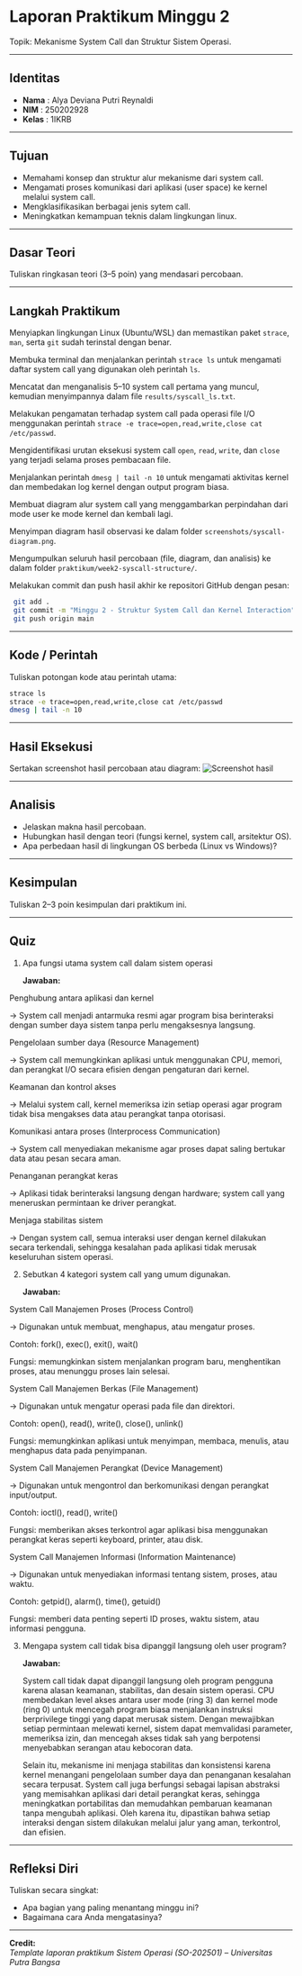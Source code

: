 
# Laporan Praktikum Minggu 2
Topik: Mekanisme System Call dan Struktur Sistem Operasi.

---

## Identitas
- **Nama**  : Alya Deviana Putri Reynaldi 
- **NIM**   : 250202928	
- **Kelas** : 1IKRB

---

## Tujuan
- Memahami konsep dan struktur alur mekanisme dari system call.
- Mengamati proses komunikasi dari aplikasi (user space) ke kernel melalui system call.
- Mengklasifikasikan berbagai jenis sytem call.
- Meningkatkan kemampuan teknis dalam lingkungan linux.

---

## Dasar Teori
Tuliskan ringkasan teori (3–5 poin) yang mendasari percobaan.

---

## Langkah Praktikum
Menyiapkan lingkungan Linux (Ubuntu/WSL) dan memastikan paket `strace`, `man`, serta `git` sudah terinstal dengan benar.

Membuka terminal dan menjalankan perintah `strace ls` untuk mengamati daftar system call yang digunakan oleh perintah `ls`.

Mencatat dan menganalisis 5–10 system call pertama yang muncul, kemudian menyimpannya dalam file `results/syscall_ls.txt`.

Melakukan pengamatan terhadap system call pada operasi file I/O menggunakan perintah `strace -e trace=open,read,write,close cat /etc/passwd`.

Mengidentifikasi urutan eksekusi system call `open`, `read`, `write`, dan `close` yang terjadi selama proses pembacaan file.

Menjalankan perintah `dmesg | tail -n 10` untuk mengamati aktivitas kernel dan membedakan log kernel dengan output program biasa.

Membuat diagram alur system call yang menggambarkan perpindahan dari mode user ke mode kernel dan kembali lagi.

Menyimpan diagram hasil observasi ke dalam folder `screenshots/syscall-diagram.png`.

Mengumpulkan seluruh hasil percobaan (file, diagram, dan analisis) ke dalam folder `praktikum/week2-syscall-structure/`.

Melakukan commit dan push hasil akhir ke repositori GitHub dengan pesan:
  ```bash
   git add .
   git commit -m "Minggu 2 - Struktur System Call dan Kernel Interaction"
   git push origin main
   ```
---

## Kode / Perintah
Tuliskan potongan kode atau perintah utama:
```bash
strace ls
strace -e trace=open,read,write,close cat /etc/passwd
dmesg | tail -n 10
```

---

## Hasil Eksekusi
Sertakan screenshot hasil percobaan atau diagram:
![Screenshot hasil](screenshots/example.png)

---

## Analisis
- Jelaskan makna hasil percobaan.  
- Hubungkan hasil dengan teori (fungsi kernel, system call, arsitektur OS).  
- Apa perbedaan hasil di lingkungan OS berbeda (Linux vs Windows)?  

---

## Kesimpulan
Tuliskan 2–3 poin kesimpulan dari praktikum ini.

---

## Quiz
1. Apa fungsi utama system call dalam sistem operasi

    **Jawaban:**

Penghubung antara aplikasi dan kernel

→ System call menjadi antarmuka resmi agar program bisa berinteraksi dengan sumber daya sistem tanpa perlu mengaksesnya langsung.

Pengelolaan sumber daya (Resource Management)

→ System call memungkinkan aplikasi untuk menggunakan CPU, memori, dan perangkat I/O secara efisien dengan pengaturan dari kernel.

Keamanan dan kontrol akses

→ Melalui system call, kernel memeriksa izin setiap operasi agar program tidak bisa mengakses data atau perangkat tanpa otorisasi.

Komunikasi antara proses (Interprocess Communication)

→ System call menyediakan mekanisme agar proses dapat saling bertukar data atau pesan secara aman.

Penanganan perangkat keras

→ Aplikasi tidak berinteraksi langsung dengan hardware; system call yang meneruskan permintaan ke driver perangkat.

Menjaga stabilitas sistem

→ Dengan system call, semua interaksi user dengan kernel dilakukan secara terkendali, sehingga kesalahan pada aplikasi tidak merusak keseluruhan sistem operasi.
   
2. Sebutkan 4 kategori system call yang umum digunakan. 

    **Jawaban:**

System Call Manajemen Proses (Process Control)

→ Digunakan untuk membuat, menghapus, atau mengatur proses.

Contoh: fork(), exec(), exit(), wait()

Fungsi: memungkinkan sistem menjalankan program baru, menghentikan proses, atau menunggu proses lain selesai.

System Call Manajemen Berkas (File Management)

→ Digunakan untuk mengatur operasi pada file dan direktori.

Contoh: open(), read(), write(), close(), unlink()

Fungsi: memungkinkan aplikasi untuk menyimpan, membaca, menulis, atau menghapus data pada penyimpanan.

System Call Manajemen Perangkat (Device Management)

→ Digunakan untuk mengontrol dan berkomunikasi dengan perangkat input/output.

Contoh: ioctl(), read(), write()

Fungsi: memberikan akses terkontrol agar aplikasi bisa menggunakan perangkat keras seperti keyboard, printer, atau disk.

System Call Manajemen Informasi (Information Maintenance)

→ Digunakan untuk menyediakan informasi tentang sistem, proses, atau waktu.

Contoh: getpid(), alarm(), time(), getuid()

Fungsi: memberi data penting seperti ID proses, waktu sistem, atau informasi pengguna.

   
3. Mengapa system call tidak bisa dipanggil langsung oleh user program?

   **Jawaban:**

    System call tidak dapat dipanggil langsung oleh program pengguna karena alasan keamanan, stabilitas, dan desain sistem operasi. CPU membedakan level akses antara user mode (ring 3) dan kernel mode (ring 0) untuk mencegah program biasa menjalankan instruksi berprivilege tinggi yang dapat merusak sistem. Dengan mewajibkan setiap permintaan melewati kernel, sistem dapat memvalidasi parameter, memeriksa izin, dan mencegah akses tidak sah yang berpotensi menyebabkan serangan atau kebocoran data.
   
   Selain itu, mekanisme ini menjaga stabilitas dan konsistensi karena kernel menangani pengelolaan sumber daya dan penanganan kesalahan secara terpusat. System call juga berfungsi sebagai lapisan abstraksi yang memisahkan aplikasi dari detail perangkat keras, sehingga meningkatkan portabilitas dan memudahkan pembaruan keamanan tanpa mengubah aplikasi. Oleh karena itu, dipastikan bahwa setiap interaksi dengan sistem dilakukan melalui jalur yang aman, terkontrol, dan efisien.

---

## Refleksi Diri
Tuliskan secara singkat:
- Apa bagian yang paling menantang minggu ini?  
- Bagaimana cara Anda mengatasinya?  

---

**Credit:**  
_Template laporan praktikum Sistem Operasi (SO-202501) – Universitas Putra Bangsa_
